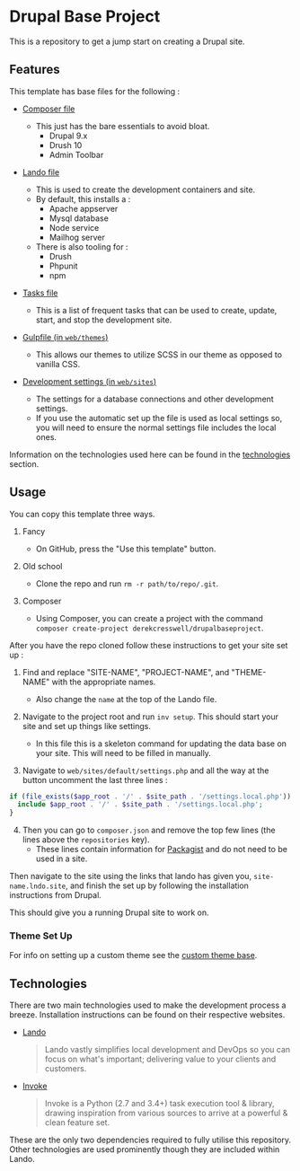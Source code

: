 # Drupal Base Project

This is a repository to get a jump start on creating a Drupal site.

## Features

This template has base files for the following :

* [Composer file](./composer.json)
    * This just has the bare essentials to avoid bloat.
        * Drupal 9.x
        * Drush 10
        * Admin Toolbar

* [Lando file](./.lando.yml)
    * This is used to create the development containers and site.
    * By default, this installs a :
        * Apache appserver
        * Mysql database
        * Node service
        * Mailhog server
    * There is also tooling for :
        * Drush
        * Phpunit
        * npm

* [Tasks file](./tasks.py)
    * This is a list of frequent tasks that can be used to create, update, start, and stop the development site.

* [Gulpfile (in `web/themes`)](./web/themes/custom/THEME-NAME/gulpfile.js)
    * This allows our themes to utilize SCSS in our theme as opposed to vanilla CSS.

* [Development settings (in `web/sites`)](./web/sites/default/dev.settings.php)
    * The settings for a database connections and other development settings.
    * If you use the automatic set up the file is used as local settings so, you will need to ensure the normal settings file includes the local ones.

Information on the technologies used here can be found in the [technologies](#technologies) section.

## Usage

You can copy this template three ways.

1. Fancy
    * On GitHub, press the "Use this template" button.

2. Old school
    * Clone the repo and run `rm -r path/to/repo/.git`.

3. Composer
    * Using Composer, you can create a project with the command `composer create-project derekcresswell/drupalbaseproject`.

After you have the repo cloned follow these instructions to get your site set up :

1. Find and replace "SITE-NAME", "PROJECT-NAME", and "THEME-NAME" with the appropriate names.
    * Also change the `name` at the top of the Lando file.

2. Navigate to the project root and run `inv setup`. This should start your site and set up things like settings.
    * In this file this is a skeleton command for updating the data base on your site. This will need to be filled in manually.

3. Navigate to `web/sites/default/settings.php` and all the way at the button uncomment the last three lines :

```php
if (file_exists($app_root . '/' . $site_path . '/settings.local.php')) {
  include $app_root . '/' . $site_path . '/settings.local.php';
}
```

4. Then you can go to `composer.json` and remove the top few lines (the lines above the `repositories` key).
    * These lines contain information for [Packagist](https://packagist.org/) and do not need to be used in a site.

Then navigate to the site using the links that lando has given you, `site-name.lndo.site`, and finish the set up by following the installation instructions from Drupal.

This should give you a running Drupal site to work on.

### Theme Set Up

For info on setting up a custom theme see the [custom theme base](./web/themes/custom/THEME-NAME/Readme.md).

## Technologies

There are two main technologies used to make the development process a breeze. Installation instructions can be found on their respective websites.

* [Lando](https://lando.dev/)

    > Lando vastly simplifies local development and DevOps so you can focus on what's important; delivering value to your clients and customers.

* [Invoke](http://www.pyinvoke.org/)

    > Invoke is a Python (2.7 and 3.4+) task execution tool & library, drawing inspiration from various sources to arrive at a powerful & clean feature set.

These are the only two dependencies required to fully utilise this repository. Other technologies are used prominently though they are included within Lando.
